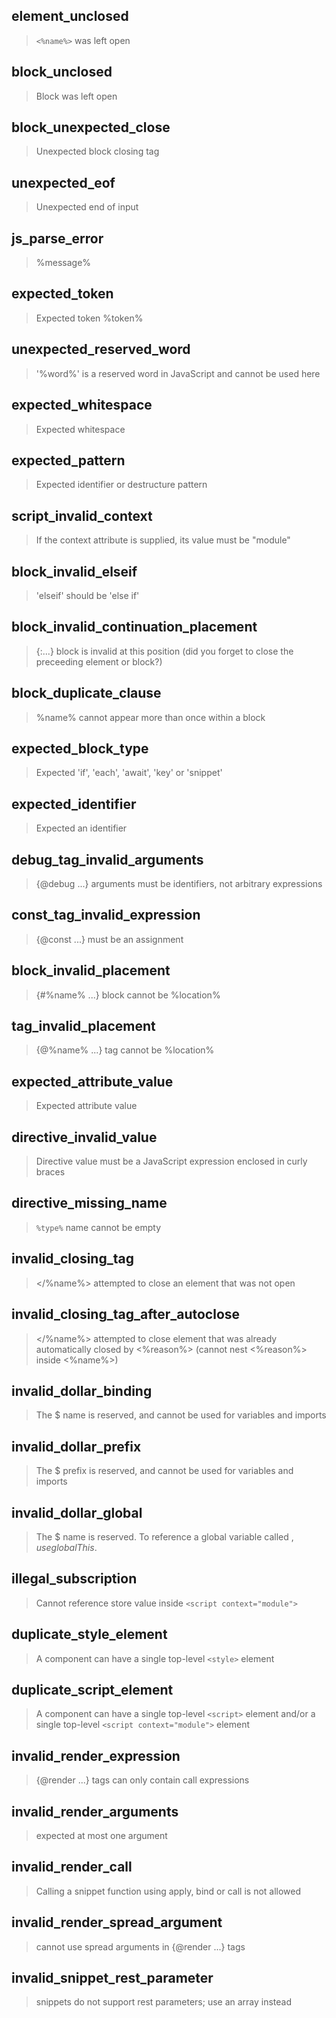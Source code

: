## element_unclosed

> `<%name%>` was left open

## block_unclosed

> Block was left open

## block_unexpected_close

> Unexpected block closing tag

## unexpected_eof

> Unexpected end of input

## js_parse_error

> %message%

## expected_token

> Expected token %token%

## unexpected_reserved_word

> '%word%' is a reserved word in JavaScript and cannot be used here

## expected_whitespace

> Expected whitespace

## expected_pattern

> Expected identifier or destructure pattern

## script_invalid_context

> If the context attribute is supplied, its value must be "module"

## block_invalid_elseif

> 'elseif' should be 'else if'

## block_invalid_continuation_placement

> {:...} block is invalid at this position (did you forget to close the preceeding element or block?)

## block_duplicate_clause

> %name% cannot appear more than once within a block

## expected_block_type

> Expected 'if', 'each', 'await', 'key' or 'snippet'

## expected_identifier

> Expected an identifier

## debug_tag_invalid_arguments

> {@debug ...} arguments must be identifiers, not arbitrary expressions

## const_tag_invalid_expression

> {@const ...} must be an assignment

## block_invalid_placement

> {#%name% ...} block cannot be %location%

## tag_invalid_placement

> {@%name% ...} tag cannot be %location%

## expected_attribute_value

> Expected attribute value

## directive_invalid_value

> Directive value must be a JavaScript expression enclosed in curly braces

## directive_missing_name

> `%type%` name cannot be empty

## invalid_closing_tag

> </%name%> attempted to close an element that was not open

## invalid_closing_tag_after_autoclose

> </%name%> attempted to close element that was already automatically closed by <%reason%> (cannot nest <%reason%> inside <%name%>)

## invalid_dollar_binding

> The $ name is reserved, and cannot be used for variables and imports

## invalid_dollar_prefix

> The $ prefix is reserved, and cannot be used for variables and imports

## invalid_dollar_global

> The $ name is reserved. To reference a global variable called $, use globalThis.$

## illegal_subscription

> Cannot reference store value inside `<script context="module">`

## duplicate_style_element

> A component can have a single top-level `<style>` element

## duplicate_script_element

> A component can have a single top-level `<script>` element and/or a single top-level `<script context="module">` element

## invalid_render_expression

> {@render ...} tags can only contain call expressions

## invalid_render_arguments

> expected at most one argument

## invalid_render_call

> Calling a snippet function using apply, bind or call is not allowed

## invalid_render_spread_argument

> cannot use spread arguments in {@render ...} tags

## invalid_snippet_rest_parameter

> snippets do not support rest parameters; use an array instead
